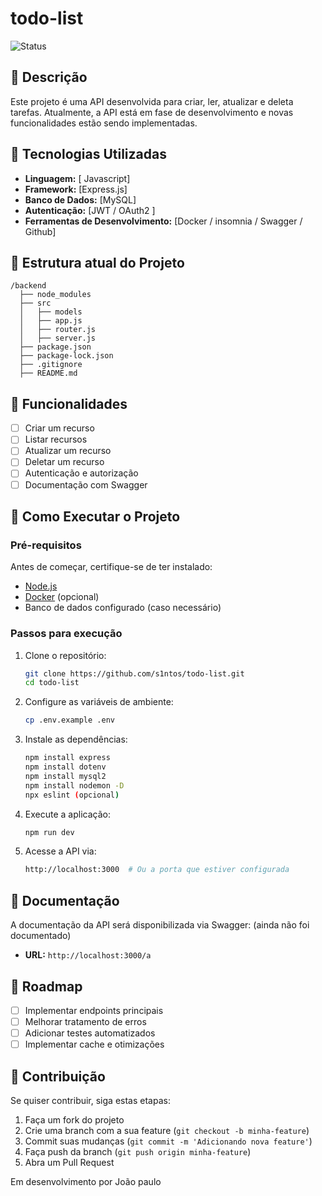 # todo-list

![Status](https://img.shields.io/badge/status-Em%20Desenvolvimento-yellow)

## 📌 Descrição

Este projeto é uma API desenvolvida para criar, ler, atualizar e deleta tarefas. Atualmente, a API está em fase de desenvolvimento e novas funcionalidades estão sendo implementadas.

## 🚀 Tecnologias Utilizadas

- **Linguagem:** [ Javascript]
- **Framework:** [Express.js]
- **Banco de Dados:** [MySQL]
- **Autenticação:** [JWT / OAuth2 ]
- **Ferramentas de Desenvolvimento:** [Docker / insomnia / Swagger / Github]

## 📂 Estrutura atual do Projeto

```
/backend
  ├── node_modules
  ├── src
  │   ├── models
  │   ├── app.js
  │   ├── router.js
  │   ├── server.js
  ├── package.json
  ├── package-lock.json
  ├── .gitignore
  ├── README.md
```

## 📌 Funcionalidades

- [ ] Criar um recurso
- [ ] Listar recursos
- [ ] Atualizar um recurso
- [ ] Deletar um recurso
- [ ] Autenticação e autorização
- [ ] Documentação com Swagger

## 🔧 Como Executar o Projeto

### Pré-requisitos
Antes de começar, certifique-se de ter instalado:
- [Node.js](https://nodejs.org/) 
- [Docker](https://www.docker.com/) (opcional)
- Banco de dados configurado (caso necessário)

### Passos para execução

1. Clone o repositório:
   ```sh
   git clone https://github.com/s1ntos/todo-list.git
   cd todo-list
   ```

2. Configure as variáveis de ambiente:
   ```sh
   cp .env.example .env
   ```

3. Instale as dependências:
   ```sh
   npm install express  
   npm install dotenv
   npm install mysql2
   npm install nodemon -D
   npx eslint (opcional)
   ```

4. Execute a aplicação:
   ```sh
   npm run dev
   ```

5. Acesse a API via:
   ```sh
   http://localhost:3000  # Ou a porta que estiver configurada
   ```

## 📖 Documentação

A documentação da API será disponibilizada via Swagger: (ainda não foi documentado)
- **URL:** `http://localhost:3000/a`


## 📅 Roadmap

- [ ] Implementar endpoints principais
- [ ] Melhorar tratamento de erros
- [ ] Adicionar testes automatizados
- [ ] Implementar cache e otimizações

## 🤝 Contribuição

Se quiser contribuir, siga estas etapas:
1. Faça um fork do projeto
2. Crie uma branch com a sua feature (`git checkout -b minha-feature`)
3. Commit suas mudanças (`git commit -m 'Adicionando nova feature'`)
4. Faça push da branch (`git push origin minha-feature`)
5. Abra um Pull Request


 Em desenvolvimento por João paulo
